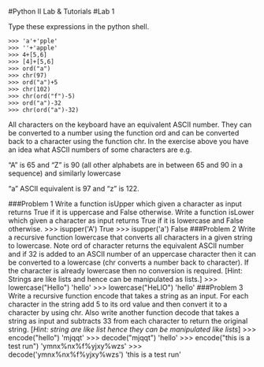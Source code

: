 #Python II Lab & Tutorials
#Lab 1

Type these expressions in the python shell.

    >>> 'a'+'pple'
    >>> ''+'apple'
    >>> 4+[5,6]
    >>> [4]+[5,6]
    >>> ord("a")
    >>> chr(97)
    >>> ord("a")+5
    >>> chr(102)
    >>> chr(ord("f")-5)
    >>> ord("a")-32
    >>> chr(ord("a")-32)
    
All characters on the keyboard have an equivalent ASCII number. They can be converted to a number using the function ord and can be converted back to a character using the function chr.
In the exercise above you have an idea what ASCII numbers of some characters are e.g. 

“A” is 65
and “Z” is 90 (all other alphabets are in between 65 and 90 in a sequence) and similarly lowercase

“a” ASCII equivalent is 97 and “z” is 122.

###Problem 1
Write a function isUpper which given a character as input returns True if it is uppercase and False
otherwise.
Write a function isLower which given a character as input returns True if it is lowercase and False
otherwise.
    >>> isupper('A')
    True
    >>> isupper('a')
    False
###Problem 2
Write a recursive function lowercase that converts all characters in a given string to lowercase. Note
ord of character returns the equivalent ASCII number and if 32 is added to an ASCII number of an
uppercase character then it can be converted to a lowercase (chr converts a number back to character).
If the character is already lowercase then no conversion is required. [Hint: Strings are like lists and
hence can be manipulated as lists.]
    >>> lowercase("Hello")
    'hello'
    >>> lowercase("HeLlO")
	'hello'
###Problem 3
Write a recursive function encode that takes a string as an input. For each character in the string add
5 to its ord value and then convert it to a character by using chr. Also write another function decode
that takes a string as input and subtracts 33 from each character to return the original string.
[*Hint: string are like list hence they can be manipulated like lists*]
    >>> encode("hello")
    'mjqqt'
    >>> decode("mjqqt")
    'hello'
    >>> encode("this is a test run")
    'ymnx%nx%f%yjxy%wzs'
    >>> decode('ymnx%nx%f%yjxy%wzs')
    'this is a test run'